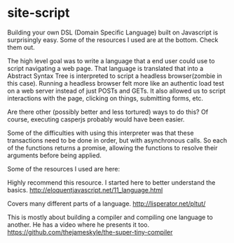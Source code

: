# site-script

Building your own DSL (Domain Specific Language) built on Javascript is surprisingly easy.  Some of 
the resources I used are at the bottom. Check them out.

The high level goal was to write a language that a end user could use to script navigating a web page.
That language is translated that into a Abstract Syntax Tree is interpreted to script a headless
browser(zombie in this case).  Running a headless browser felt more like an authentic load test on
a web server instead of just POSTs and GETs.  It also allowed us to script interactions with the
page, clicking on things, submitting forms, etc.

Are there other (possibly better and less tortured) ways to do this?  Of course, executing casperjs probably would have
been easier.

Some of the difficulties with using this interpreter was that these transactions need to be
done in order, but with asynchronous calls.  So each of the functions returns a promise, allowing
the functions to resolve their arguments before being applied.





Some of the resources I used are here:

Highly recommend this resource.  I started here to better understand the basics.
http://eloquentjavascript.net/11_language.html

Covers many different parts of a language.
http://lisperator.net/pltut/

This is mostly about building a compiler and compiling one language to another.  He has
a video where he presents it too.
https://github.com/thejameskyle/the-super-tiny-compiler